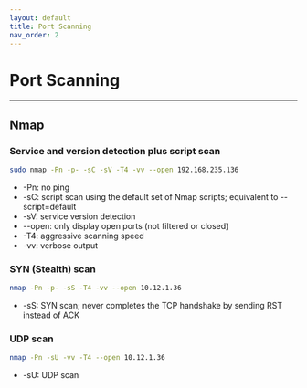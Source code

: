 ```yaml
---
layout: default
title: Port Scanning
nav_order: 2
---
```


# Port Scanning

---

## Nmap

### Service and version detection plus script scan

```bash
sudo nmap -Pn -p- -sC -sV -T4 -vv --open 192.168.235.136
```

- -Pn: no ping
- -sC: script scan using the default set of Nmap scripts; equivalent to --script=default
- -sV: service version detection
- --open: only display open ports (not filtered or closed)
- -T4: aggressive scanning speed
- -vv: verbose output

### SYN (Stealth) scan

```bash
nmap -Pn -p- -sS -T4 -vv --open 10.12.1.36
```

- -sS: SYN scan; never completes the TCP handshake by sending RST instead of ACK

### UDP scan

```bash
nmap -Pn -sU -vv -T4 --open 10.12.1.36
```

- -sU: UDP scan
